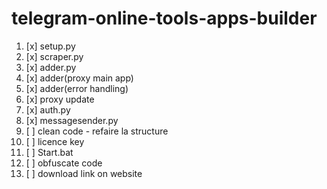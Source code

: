 # telegram-online-tools-apps-builder

1. [x] setup.py
2. [x] scraper.py
3. [x] adder.py
4. [x] adder(proxy main app)
5. [x] adder(error handling)
6. [x] proxy update
7. [x] auth.py
8. [x] messagesender.py
9. [ ] clean code - refaire la structure
10. [ ] licence key
11. [ ] Start.bat
12. [ ] obfuscate code
13. [ ] download link on website

